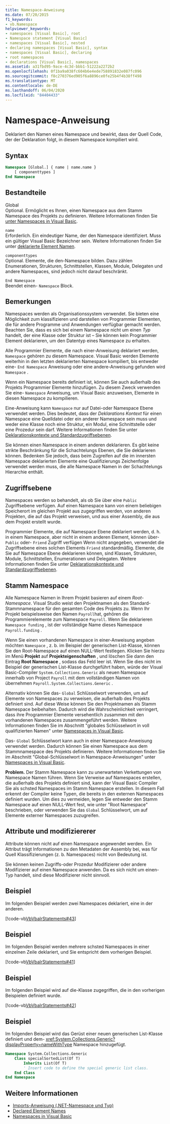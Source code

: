 ```yaml
---
title: Namespace-Anweisung
ms.date: 07/20/2015
f1_keywords:
- vb.Namespace
helpviewer_keywords:
- namespaces [Visual Basic], root
- Namespace statement [Visual Basic]
- namespaces [Visual Basic], nested
- declaring namespaces [Visual Basic], syntax
- namespaces [Visual Basic], declaring
- root namespaces
- declarations [Visual Basic], namespaces
ms.assetid: a31fbd95-9ace-4c3d-bbb1-51222a2272b2
ms.openlocfilehash: 0f1ba9a038fc604b6e4ede758891832e087fc096
ms.sourcegitcommit: f8c270376ed905f6a8896ce0fe25b4f4b38ff498
ms.translationtype: MT
ms.contentlocale: de-DE
ms.lasthandoff: 06/04/2020
ms.locfileid: "84404433"
---
```

# <a name="namespace-statement"></a>Namespace-Anweisung
Deklariert den Namen eines Namespace und bewirkt, dass der Quell Code, der der Deklaration folgt, in diesem Namespace kompiliert wird.  
  
## <a name="syntax"></a>Syntax  
  
```vb  
Namespace [Global.] { name | name.name }  
    [ componenttypes ]  
End Namespace  
```  
  
## <a name="parts"></a>Bestandteile  
 Global  
 Optional. Ermöglicht es Ihnen, einen Namespace aus dem Stamm Namespace des Projekts zu definieren. Weitere Informationen finden Sie [unter Namespaces in Visual Basic](../../programming-guide/program-structure/namespaces.md).  
  
 `name`  
 Erforderlich. Ein eindeutiger Name, der den Namespace identifiziert. Muss ein gültiger Visual Basic Bezeichner sein. Weitere Informationen finden Sie unter [deklarierte Element Namen](../../programming-guide/language-features/declared-elements/declared-element-names.md).  
  
 `componenttypes`  
 Optional. Elemente, die den-Namespace bilden. Dazu zählen Enumerationen, Strukturen, Schnittstellen, Klassen, Module, Delegaten und andere Namespaces, sind jedoch nicht darauf beschränkt.  
  
 `End Namespace`  
 Beendet einen- `Namespace` Block.  
  
## <a name="remarks"></a>Bemerkungen  
 Namespaces werden als Organisationssystem verwendet. Sie bieten eine Möglichkeit zum klassifizieren und darstellen von Programmier Elementen, die für andere Programme und Anwendungen verfügbar gemacht werden. Beachten Sie, dass es sich bei einem Namespace nicht um einen *Typ* handelt, der eine Klasse oder Struktur ist – Sie können kein Programmier Element deklarieren, um den Datentyp eines Namespace zu erhalten.  
  
 Alle Programmier Elemente, die nach einer-Anweisung deklariert werden, `Namespace` gehören zu diesem Namespace. Visual Basic werden Elemente weiterhin in den letzten deklarierten Namespace kompiliert, bis entweder eine- `End Namespace` Anweisung oder eine andere-Anweisung gefunden wird `Namespace` .  
  
 Wenn ein Namespace bereits definiert ist, können Sie auch außerhalb des Projekts Programmier Elemente hinzufügen. Zu diesem Zweck verwenden Sie eine- `Namespace` Anweisung, um Visual Basic anzuweisen, Elemente in diesen Namespace zu kompilieren.  
  
 Eine-Anweisung kann `Namespace` nur auf Datei-oder Namespace Ebene verwendet werden. Dies bedeutet, dass der *Deklarations Kontext* für einen Namespace eine Quelldatei oder ein anderer Namespace sein muss und weder eine Klasse noch eine Struktur, ein Modul, eine Schnittstelle oder eine Prozedur sein darf. Weitere Informationen finden Sie unter [Deklarationskontexte und Standardzugriffsebenen](declaration-contexts-and-default-access-levels.md).  
  
 Sie können einen Namespace in einem anderen deklarieren. Es gibt keine strikte Beschränkung für die Schachtelungs Ebenen, die Sie deklarieren können. Bedenken Sie jedoch, dass beim Zugreifen auf die im innersten Namespace deklarierten Elemente eine Qualifizierungs Zeichenfolge verwendet werden muss, die alle Namespace Namen in der Schachtelungs Hierarchie enthält.  
  
## <a name="access-level"></a>Zugriffsebene  
 Namespaces werden so behandelt, als ob Sie über eine `Public` Zugriffsebene verfügen. Auf einen Namespace kann von einem beliebigen Speicherort im gleichen Projekt aus zugegriffen werden, von anderen Projekten, die auf das Projekt verweisen, und aus einer Assembly, die aus dem Projekt erstellt wurde.  
  
 Programmier Elemente, die auf Namespace Ebene deklariert werden, d. h. in einem Namespace, aber nicht in einem anderen Element, können über- `Public` oder- `Friend` Zugriff verfügen Wenn nicht angegeben, verwendet die Zugriffsebene eines solchen Elements `Friend` standardmäßig. Elemente, die Sie auf Namespace Ebene deklarieren können, sind Klassen, Strukturen, Module, Schnittstellen, Enumerationen und Delegaten. Weitere Informationen finden Sie unter [Deklarationskontexte und Standardzugriffsebenen](declaration-contexts-and-default-access-levels.md).  
  
## <a name="root-namespace"></a>Stamm Namespace  
 Alle Namespace Namen in Ihrem Projekt basieren auf einem *Root-Namespace*. Visual Studio weist den Projektnamen als den Standard-Stammnamespace für den gesamten Code des Projekts zu. Wenn Ihr Projekt beispielsweise den Namen `Payroll`hat, gehören die Programmierelemente zum Namespace `Payroll`. Wenn Sie deklarieren `Namespace funding` , ist der vollständige Name dieses Namespace `Payroll.funding` .  
  
 Wenn Sie einen vorhandenen Namespace in einer-Anweisung angeben möchten `Namespace` , z. b. im Beispiel der generischen List-Klasse, können Sie den Root-Namespace auf einen NULL-Wert festlegen. Klicken Sie hierzu im Menü **Projekt** auf **Projekteigenschaften** , und löschen Sie dann den Eintrag **Root Namespace** , sodass das Feld leer ist. Wenn Sie dies nicht im Beispiel der generischen List-Klasse durchgeführt haben, würde der Visual Basic-Compiler `System.Collections.Generic` als neuen Namespace innerhalb von Project `Payroll` mit dem vollständigen Namen von übernehmen `Payroll.System.Collections.Generic` .  
  
 Alternativ können Sie das- `Global` Schlüsselwort verwenden, um auf Elemente von Namespaces zu verweisen, die außerhalb des Projekts definiert sind. Auf diese Weise können Sie den Projektnamen als Stamm Namespace beibehalten. Dadurch wird die Wahrscheinlichkeit verringert, dass ihre Programmier Elemente versehentlich zusammen mit den vorhandenen Namespaces zusammengeführt werden. Weitere Informationen finden Sie im Abschnitt "globales Schlüsselwort in voll qualifizierten Namen" unter [Namespaces in Visual Basic](../../programming-guide/program-structure/namespaces.md).  
  
 Das- `Global` Schlüsselwort kann auch in einer Namespace-Anweisung verwendet werden. Dadurch können Sie einen Namespace aus dem Stammnamespace des Projekts definieren. Weitere Informationen finden Sie im Abschnitt "Global-Schlüsselwort in Namespace-Anweisungen" unter [Namespaces in Visual Basic](../../programming-guide/program-structure/namespaces.md).  
  
 **Problem.** Der Stamm Namespace kann zu unerwarteten Verkettungen von Namespace Namen führen. Wenn Sie Verweise auf Namespaces erstellen, die außerhalb des Projekts definiert sind, kann der Visual Basic Compiler Sie als schsted Namespaces im Stamm Namespace erstellen. In diesem Fall erkennt der Compiler keine Typen, die bereits in den externen Namespaces definiert wurden. Um dies zu vermeiden, legen Sie entweder den Stamm Namespace auf einen NULL-Wert fest, wie unter "Root Namespace" beschrieben, oder verwenden Sie das `Global` Schlüsselwort, um auf Elemente externer Namespaces zuzugreifen.  
  
## <a name="attributes-and-modifiers"></a>Attribute und modifiziererer  
 Attribute können nicht auf einen Namespace angewendet werden. Ein Attribut trägt Informationen zu den Metadaten der Assembly bei, was für Quell Klassifizierungen (z. b. Namespaces) nicht von Bedeutung ist.  
  
 Sie können keinen Zugriffs-oder Prozedur Modifizierer oder andere Modifizierer auf einen Namespace anwenden. Da es sich nicht um einen-Typ handelt, sind diese Modifizierer nicht sinnvoll.  
  
## <a name="example"></a>Beispiel  
 Im folgenden Beispiel werden zwei Namespaces deklariert, eine in der anderen.  
  
 [!code-vb[VbVbalrStatements#43](~/samples/snippets/visualbasic/VS_Snippets_VBCSharp/VbVbalrStatements/VB/Class1.vb#43)]  
  
## <a name="example"></a>Beispiel  
 Im folgenden Beispiel werden mehrere schsted Namespaces in einer einzelnen Zeile deklariert, und Sie entspricht dem vorherigen Beispiel.  
  
 [!code-vb[VbVbalrStatements#41](~/samples/snippets/visualbasic/VS_Snippets_VBCSharp/VbVbalrStatements/VB/Class1.vb#41)]  
  
## <a name="example"></a>Beispiel  
 Im folgenden Beispiel wird auf die-Klasse zugegriffen, die in den vorherigen Beispielen definiert wurde.  
  
 [!code-vb[VbVbalrStatements#42](~/samples/snippets/visualbasic/VS_Snippets_VBCSharp/VbVbalrStatements/VB/Class1.vb#42)]  
  
## <a name="example"></a>Beispiel  
 Im folgenden Beispiel wird das Gerüst einer neuen generischen List-Klasse definiert und dem- <xref:System.Collections.Generic?displayProperty=nameWithType> Namespace hinzugefügt.  
  
```vb  
Namespace System.Collections.Generic  
    Class specialSortedList(Of T)  
        Inherits List(Of T)  
        ' Insert code to define the special generic list class.  
    End Class  
End Namespace  
```  
  
## <a name="see-also"></a>Weitere Informationen

- [Imports-Anweisung (.NET-Namespace und Typ)](imports-statement-net-namespace-and-type.md)
- [Declared Element Names](../../programming-guide/language-features/declared-elements/declared-element-names.md)
- [Namespaces in Visual Basic](../../programming-guide/program-structure/namespaces.md)

